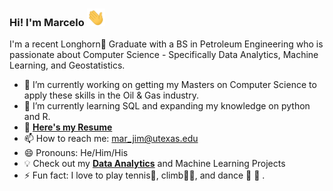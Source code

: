 ### Hi! I'm Marcelo <img src="Assets/Gifs/Hi.gif" width="29px">

I'm a recent Longhorn🤘 Graduate with a BS in Petroleum Engineering who is passionate about Computer Science - Specifically Data Analytics, Machine Learning, and Geostatistics.

- 🔭 I’m currently working on getting my Masters on Computer Science to apply these skills in the Oil & Gas industry.
- 🌱 I’m currently learning SQL and expanding my knowledge on python and R.
- 📃 [**Here's my Resume**]()
- 📫 How to reach me: mar_jim@utexas.edu
- 😄 Pronouns: He/Him/His
- 💡 Check out my [**Data Analytics**](https://github.com/Mar-Jim/Data-Analytics-UT) and Machine Learning Projects 
- ⚡ Fun fact: I love to play tennis🎾, climb🧗‍♀️, and dance 🕺 💃 . 
